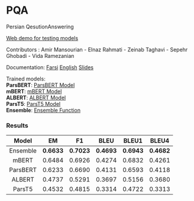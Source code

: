 # PQA
Persian QesutionAnswering

[Web demo for testing models](https://sepiosky-pqa-webdemoweb-d9nn5x.streamlitapp.com/) 

Contributors : Amir Mansourian - Elnaz Rahmati - Zeinab Taghavi - Sepehr Ghobadi - Vida Ramezanian

Documentation: [Farsi](https://docs.google.com/document/d/1GRqZdRClQduQxV5ld0vCRSdLCTcN85yAr-RdA8X2tGw/edit?usp=sharing)  [English](https://drive.google.com/file/d/1jovO0tzp3wQEpfthIY5dbDZrRF5CRcoZ/view?usp=sharing) [Slides](https://docs.google.com/presentation/d/1GJzILD_WdqbSbjPm6vJhVkhQPmkl1EefLLZFEJGcWII/edit#slide=id.p)

Trained models: 
<br/>
**ParsBERT**: [ParsBERT Model](https://drive.google.com/drive/folders/10j3KSd0zu4eM94yNKH7B-4grd5PhkeT_?usp=sharing)
<br/>
**mBERT**: [mBERT Model](https://drive.google.com/drive/folders/1Pk4U5XfXuT0zgLPCnxdZN-h4fDA_qzro?usp=sharing)
<br/>
**ALBERT**: [ALBERT Model](https://drive.google.com/drive/folders/1BXE0RxNww5aj5BvtniDy_aY6CGXdh7eS?usp=sharing)
<br/>
**ParsT5**:  [ParsT5 Model](https://drive.google.com/drive/folders/1iKHu4Wr8_5MNysVfBd8PhROzANSQyBOm?usp=sharing)
<br/>
**Ensemble**: [Ensemble Function](https://drive.google.com/drive/folders/1oORC2iodaIRunO56eBJLGJFQlOuLVv3W?usp=sharing)

### Results

|   Model  |  EM  | F1 | BLEU | BLEU1 | BLEU4 | 
|:----------:|:---------:|:------------:|:------------:|:------------:|:------------:|
| Ensemble | **0.6633** |    **0.7023**   | **0.4693**  | **0.6943**  |**0.4682**   | 
| mBERT | 0.6484 |    0.6926  | 0.4274  | 0.6832  | 0.4261  | 
| ParsBERT | 0.6233 |    0.6690  | 0.4131  | 0.6593  |0.4118   | 
| ALBERT | 0.4737 |     0.5291     |       0.3697     |      0.5156    |      0.3680    | 
| ParsT5 | 0.4532 |    0.4815   | 0.3314    | 0.4722    | 0.3313     | 
